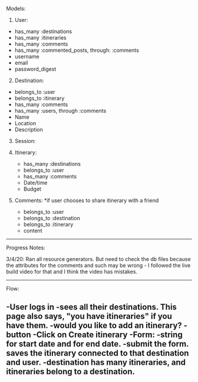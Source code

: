 Models:

1) User:
- has_many :destinations
- has_many :itineraries    
- has_many :comments
- has_many :commented_posts, through: :comments
- username
- email
- password_digest


2) Destination:
- belongs_to :user
- belongs_to :itinerary
- has_many :comments
- has_many :users, through :comments
- Name
- Location
- Description

3) Session:

4) Itinerary:
    - has_many :destinations
    - belongs_to :user
    - has_many :comments
    - Date/time
    - Budget

5) Comments: *if user chooses to share itinerary with a friend
    - belongs_to :user
    - belongs_to :destination
    - belongs_to :itinerary
    - content

    
________________________________________________________________________________________
Progress Notes:

3/4/20:  Ran all resource generators.  But need to check the db files because the attributes for the comments and such may be wrong - I followed the live build video for that and I think the video has mistakes.

____________________________
Flow:

-User logs in
-sees all their destinations. This page also says, "you have itineraries" if you have them. 
    -would you like to add an itinerary?
    -button
-Click on Create itinerary
-Form:
    -string for start date and for end date.
-submit the form.  saves the itinerary connected to that destination and user.
-destination has many itineraries, and itineraries belong to a destination.
-
